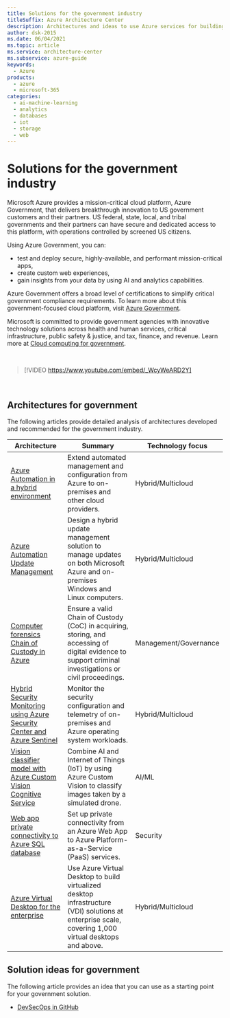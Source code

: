 ```yaml
---
title: Solutions for the government industry
titleSuffix: Azure Architecture Center
description: Architectures and ideas to use Azure services for building efficient, scalable, and reliable government solutions.
author: dsk-2015
ms.date: 06/04/2021
ms.topic: article
ms.service: architecture-center
ms.subservice: azure-guide
keywords:
  - Azure
products:
  - azure
  - microsoft-365
categories:
  - ai-machine-learning
  - analytics
  - databases
  - iot
  - storage
  - web
---
```


# Solutions for the government industry

Microsoft Azure provides a mission-critical cloud platform, Azure Government, that delivers breakthrough innovation to US government customers and their partners. US federal, state, local, and tribal governments and their partners can have secure and dedicated access to this platform, with operations controlled by screened US citizens.

Using Azure Government, you can:

- test and deploy secure, highly-available, and performant mission-critical apps,
- create custom web experiences,
- gain insights from your data by using AI and analytics capabilities.

Azure Government offers a broad level of certifications to simplify critical government compliance requirements. To learn more about this government-focused cloud platform, visit [Azure Government](https://azure.microsoft.com/global-infrastructure/government/get-started/).

Microsoft is committed to provide government agencies with innovative technology solutions across health and human services, critical infrastructure, public safety & justice, and tax, finance, and revenue. Learn more at [Cloud computing for government](https://www.microsoft.com/industry/government).

<br>

<!-- markdownlint-disable MD034 -->

> [!VIDEO https://www.youtube.com/embed/_WcyWeARD2Y]

<!-- markdownlint-enable MD034 -->

<br>

## Architectures for government

The following articles provide detailed analysis of architectures developed and recommended for the government industry.

| Architecture | Summary | Technology focus |
| ------- | ------- | ------- |
| [Azure Automation in a hybrid environment](../hybrid/azure-automation-hybrid.yml) | Extend automated management and configuration from Azure to on-premises and other cloud providers. | Hybrid/Multicloud |
| [Azure Automation Update Management](../hybrid/azure-update-mgmt.yml) | Design a hybrid update management solution to manage updates on both Microsoft Azure and on-premises Windows and Linux computers. | Hybrid/Multicloud |
| [Computer forensics Chain of Custody in Azure](../example-scenario/forensics/index.yml) | Ensure a valid Chain of Custody (CoC) in acquiring, storing, and accessing of digital evidence to support criminal investigations or civil proceedings. | Management/Governance |
| [Hybrid Security Monitoring using Azure Security Center and Azure Sentinel](../hybrid/hybrid-security-monitoring.yml) | Monitor the security configuration and telemetry of on-premises and Azure operating system workloads. | Hybrid/Multicloud |
| [Vision classifier model with Azure Custom Vision Cognitive Service](../example-scenario/dronerescue/vision-classifier-model-with-custom-vision.yml) | Combine AI and Internet of Things (IoT) by using Azure Custom Vision to classify images taken by a simulated drone. | AI/ML |
| [Web app private connectivity to Azure SQL database](../example-scenario/private-web-app/private-web-app.yml) | Set up private connectivity from an Azure Web App to Azure Platform-as-a-Service (PaaS) services. | Security |
| [Azure Virtual Desktop for the enterprise](../example-scenario/wvd/windows-virtual-desktop.yml) | Use Azure Virtual Desktop to build virtualized desktop infrastructure (VDI) solutions at enterprise scale, covering 1,000 virtual desktops and above. | Hybrid/Multicloud |

## Solution ideas for government

The following article provides an idea that you can use as a starting point for your government solution.

- [DevSecOps in GitHub](../solution-ideas/articles/devsecops-in-github.yml)
